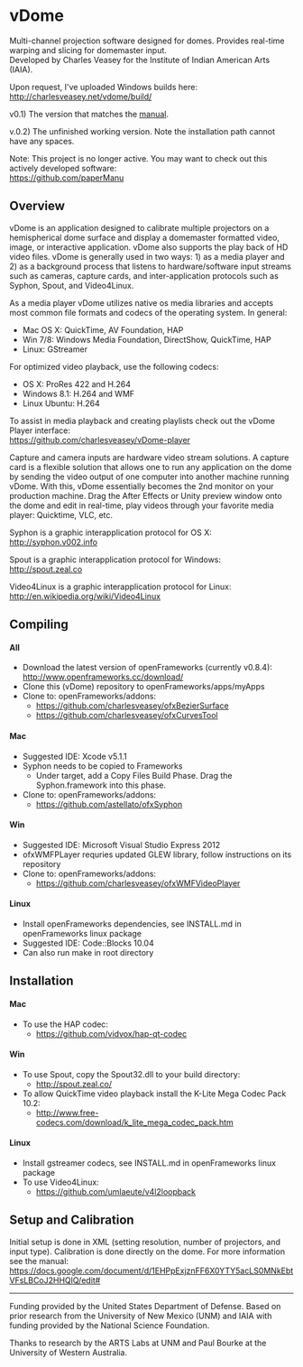 vDome
=====

Multi-channel projection software designed for domes. Provides real-time warping and slicing for domemaster input.  
Developed by Charles Veasey for the Institute of Indian American Arts (IAIA).  

Upon request, I've uploaded Windows builds here:  
http://charlesveasey.net/vdome/build/

v0.1) The version that matches the [manual](https://docs.google.com/document/d/1EHPpExjznFF6X0YTY5acLS0MNkEbtVFsLBCoJ2HHQlQ).

v.0.2) The unfinished working version. Note the installation path cannot have any spaces.

Note: This project is no longer active. You may want to check out this actively developed software:  
https://github.com/paperManu


## Overview

vDome is an application designed to calibrate multiple projectors on a hemispherical dome surface and display a domemaster formatted video, image, or interactive application. vDome also supports the play back of HD video files. vDome is generally used in two ways: 1) as a media player and 2) as a background process that listens to hardware/software input streams such as cameras, capture cards, and inter-application protocols such as Syphon, Spout, and Video4Linux.

As a media player vDome utilizes native os media libraries and accepts most common file formats and codecs of the operating system. In general:
  - Mac OS X: QuickTime, AV Foundation, HAP
  - Win 7/8: Windows Media Foundation, DirectShow, QuickTime, HAP
  - Linux: GStreamer

For optimized video playback, use the following codecs:
  - OS X: ProRes 422 and H.264
  - Windows 8.1: H.264 and WMF
  - Linux Ubuntu: H.264

To assist in media playback and creating playlists check out the vDome Player interface:  
https://github.com/charlesveasey/vDome-player  

Capture and camera inputs are hardware video stream solutions. A capture card is a flexible solution that allows one to run any application on the dome by sending the video output of one computer into another machine running vDome. With this, vDome essentially becomes the 2nd monitor on your production machine. Drag the After Effects or Unity preview window onto the dome and edit in real-time, play videos through your favorite media player: Quicktime, VLC, etc. 

Syphon is a graphic interapplication protocol for OS X:   
http://syphon.v002.info  

Spout is a graphic interapplication protocol for Windows:   
http://spout.zeal.co 

Video4Linux is a graphic interapplication protocol for Linux:   
http://en.wikipedia.org/wiki/Video4Linux

## Compiling
#### All
  - Download the latest version of openFrameworks (currently v0.8.4): http://www.openframeworks.cc/download/
  - Clone this (vDome) repository to openFrameworks/apps/myApps
  - Clone to: openFrameworks/addons:
    - https://github.com/charlesveasey/ofxBezierSurface
    - https://github.com/charlesveasey/ofxCurvesTool

#### Mac
  - Suggested IDE: Xcode v5.1.1
  - Syphon needs to be copied to Frameworks
    - Under target, add a Copy Files Build Phase. Drag the Syphon.framework into this phase.
  - Clone to: openFrameworks/addons:
    - https://github.com/astellato/ofxSyphon

#### Win
  - Suggested IDE: Microsoft Visual Studio Express 2012
  - ofxWMFPLayer requries updated GLEW library, follow instructions on its repository
  - Clone to: openFrameworks/addons:
    - https://github.com/charlesveasey/ofxWMFVideoPlayer

#### Linux
  - Install openFrameworks dependencies, see INSTALL.md in openFrameworks linux package
  - Suggested IDE: Code::Blocks 10.04 
  - Can also run make in root directory

## Installation
#### Mac
  - To use the HAP codec:
    - https://github.com/vidvox/hap-qt-codec

#### Win
  - To use Spout, copy the Spout32.dll to your build directory:
  	- http://spout.zeal.co/
  - To allow QuickTime video playback install the K-Lite Mega Codec Pack 10.2: 
    - http://www.free-codecs.com/download/k_lite_mega_codec_pack.htm

#### Linux
  - Install gstreamer codecs, see INSTALL.md in openFrameworks linux package
  - To use Video4Linux: 
  	- https://github.com/umlaeute/v4l2loopback

## Setup and Calibration
Initial setup is done in XML (setting resolution, number of projectors, and input type). Calibration is done directly on the dome. For more information see the manual:   
https://docs.google.com/document/d/1EHPpExjznFF6X0YTY5acLS0MNkEbtVFsLBCoJ2HHQlQ/edit#
  
---
Funding provided by the United States Department of Defense. Based on prior research from the University of New Mexico (UNM) and IAIA with funding provided by the National Science Foundation.

Thanks to research by the ARTS Labs at UNM and Paul Bourke at the University of Western Australia.
